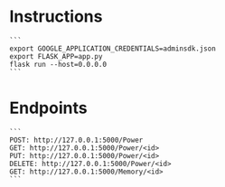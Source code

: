 # Instructions
    ```
    export GOOGLE_APPLICATION_CREDENTIALS=adminsdk.json
    export FLASK_APP=app.py
    flask run --host=0.0.0.0
    ```


# Endpoints
    ```
    POST: http://127.0.0.1:5000/Power
    GET: http://127.0.0.1:5000/Power/<id>
    PUT: http://127.0.0.1:5000/Power/<id>
    DELETE: http://127.0.0.1:5000/Power/<id>
    GET: http://127.0.0.1:5000/Memory/<id>
    ``` 